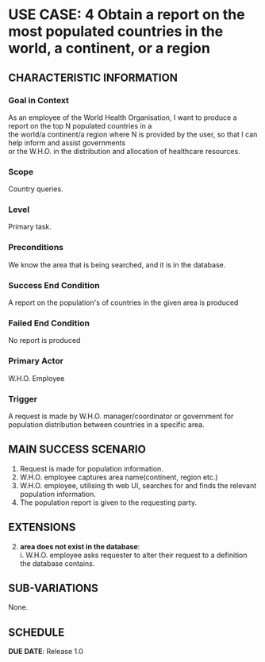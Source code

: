 # USE CASE: 4 Obtain a report on the most populated countries in the world, a continent, or a region

## CHARACTERISTIC INFORMATION

### Goal in Context


As an employee of the World Health Organisation, I want to produce a report on the top N
populated countries in a <br> the world/a continent/a region where N is provided by the user,
so that I can help inform and assist governments <br> or the W.H.O. in the distribution and
allocation of healthcare resources. 

### Scope

Country queries.

### Level

Primary task.

### Preconditions

We know the area that is being searched, and it is in the database.

### Success End Condition

A report on the population's of countries in the given area is produced

### Failed End Condition

No report is produced

### Primary Actor

W.H.O. Employee

### Trigger

A request is made by W.H.O. manager/coordinator or government for population
distribution between countries in a specific area.

## MAIN SUCCESS SCENARIO

1. Request is made for population information.
2. W.H.O. employee captures area name(continent, region etc.)
3. W.H.O. employee, utilising th web UI, searches for and finds the relevant 
   population information.
4. The population report is given to the requesting party.

## EXTENSIONS

2. **area does not exist in the database**:
   <br>i. W.H.O. employee asks requester to alter their request to a definition the
       database contains.

## SUB-VARIATIONS

None.

## SCHEDULE

**DUE DATE**: Release 1.0
